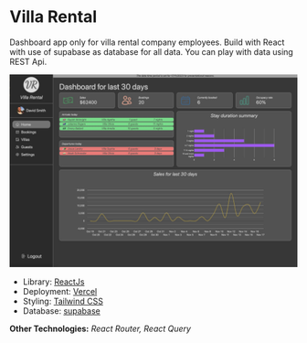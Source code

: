 # Villa Rental

Dashboard app only for villa rental company employees. Build with React with use of supabase as database for all data. You can play with data using REST Api.

![Alt text](/public/VillaRentalSS.jpeg?raw=true)

- Library: [ReactJs](https://react.dev/)
- Deployment: [Vercel](https://vercel.com/)
- Styling: [Tailwind CSS](https://tailwindcss.com/)
- Database: [supabase](https://supabase.com//)

**Other Technologies:** _React Router, React Query_
